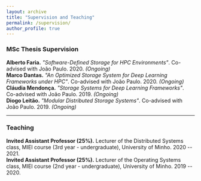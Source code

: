 ```yaml
---
layout: archive
title: "Supervision and Teaching" 
permalink: /supervision/
author_profile: true
---
```


### MSc Thesis Supervision
**Alberto Faria.** *"Software-Defined Storage for HPC Environments"*. Co-advised with João Paulo. 2020. *(Ongoing)*    
**Marco Dantas.** *"An Optimized Storage System for Deep Learning Frameworks under HPC"*. Co-advised with João Paulo. 2020. *(Ongoing)*    
**Cláudia Mendonça.** *"Storage Systems for Deep Learning Frameworks"*. Co-advised with João Paulo. 2019. *(Ongoing)*    
**Diogo Leitão.** *"Modular Distributed Storage Systems"*. Co-advised with João Paulo. 2019. *(Ongoing)*


***

### Teaching 
**Invited Assistant Professor (25%).** Lecturer of the Distributed Systems class, MIEI course (3rd year - undergraduate), University of Minho. 2020 -- 2021.    
**Invited Assistant Professor (25%).** Lecturer of the Operating Systems class, MIEI course (2nd year - undergraduate), University of Minho. 2019 -- 2020.
